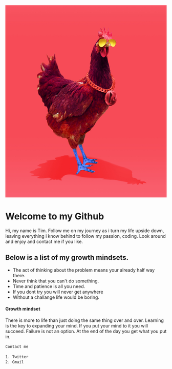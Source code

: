 
<img src="0c88d9a5a734f6ea56d20d6b90e3e4c5a465bdc5.jpeg" width="600" height="600"/>


# __Welcome to my Github__

<a href="https://github.com/jimbobdxb/reading-notes/"></a>

Hi, my name is Tim. Follow me on my journey as i turn my life upside down, leaving everything i know behind to follow my passion, coding. Look around and enjoy and contact me if you like.

## Below is a list of my growth mindsets.


 - The act of thinking about the problem means your already half way there. 
 - Never think that you can't do something. 
 - Time and patience is all you need.
 - If you dont try you will never get anywhere
 - Without a challange life would be boring. 



#### __Growth mindset__ 

There is more to life than just doing the same thing over and over. Learning is the key to expanding your mind. If you put your mind to it you will succeed. Failure is not an option. At the end of the day you get what you put in. 



```
Contact me 

1. Twitter 
2. Gmail 

```








